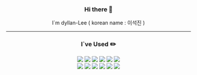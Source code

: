 <div align = center>

### Hi there 👋

I`m dyllan-Lee ( korean name : 이석진 )

<!--  [![Top Langs](https://github-readme-stats.vercel.app/api/top-langs/?username=dyllan-Lee)](https://github.com/dyllan-Lee/github-readme-stats)
-->
  
  
---


### I`ve Used :pencil2:

<img src="https://img.shields.io/badge/HTML5-E34F26?style=flat-square&logo=HTML5&logoColor=FFFFFF"/>
<img src="https://img.shields.io/badge/CSS3-1572B6?style=flat-square&logo=CSS3&logoColor=ffffff"/>
<img src="https://img.shields.io/badge/JavaScript-F7DF1E?style=flat-square&logo=JavaScript&logoColor=ffffff"/>
<img src="https://img.shields.io/badge/Visual Studio Code-007ACC?style=flat-square&logo=Visual Studio Code&logoColor=ffffff"/>
<img src="https://img.shields.io/badge/GitHub-181717?style=flat-square&logo=GitHub&logoColor=ffffff"/>
<img src="https://img.shields.io/badge/MySQL-4479A1?style=flat-square&logo=MySQL&logoColor=fff"/>
<br>
<img src="https://img.shields.io/badge/Swiper-6332F6?style=flat-square&logo=Swiper&logoColor=fff"/>
<img src="https://img.shields.io/badge/Vue.js-4FC08D?style=flat-square&logo=Vue.js&logoColor=fff"/>
<img src="https://img.shields.io/badge/Node.js-339933?style=flat-square&logo=Node.js&logoColor=fff"/>
<img src="https://img.shields.io/badge/Bootstrap-7952B3?style=flat-square&logo=Bootstrap&logoColor=fff"/>
<img src="https://img.shields.io/badge/Amazon AWS-232F3E?style=flat-square&logo=Amazon AWS&logoColor=fff"/>
<img src="https://img.shields.io/badge/Amazon RDS-527FFF?style=flat-square&logo=Amazon RDS&logoColor=fff"/>
<br>



</div>

<!--
**dyllan-Lee/dyllan-Lee** is a ✨ _special_ ✨ repository because its `README.md` (this file) appears on your GitHub profile.
[![Anurag's GitHub stats](https://github-readme-stats.vercel.app/api?username=dyllan-Lee)](https://github.com/dyllan-Lee/github-readme-stats)
Here are some ideas to get you started:
<img src="https://img.shields.io/badge/이름-색상코드?style=flat-square&logo=로고명&logoColor=로고색"/>
<img src="https://img.shields.io/badge/이름-색상코드?style=flat-square&logo=로고명&logoColor=로고색"/>

- 🔭 I’m currently working on ...
- 🌱 I’m currently learning ...
- 👯 I’m looking to collaborate on ...
- 🤔 I’m looking for help with ...
- 💬 Ask me about ...
- 📫 How to reach me: ...
- 😄 Pronouns: ...
- ⚡ Fun fact: ...
-->
